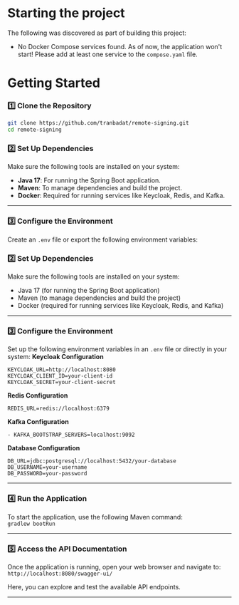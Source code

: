 # Starting the project

The following was discovered as part of building this project:

* No Docker Compose services found. As of now, the application won't start! Please add at least one service to
  the `compose.yaml` file.

# Getting Started

### **1️⃣ Clone the Repository**
```bash
git clone https://github.com/tranbadat/remote-signing.git
cd remote-signing

```
### **2️⃣ Set Up Dependencies**
Make sure the following tools are installed on your system:
- **Java 17**: For running the Spring Boot application.
- **Maven**: To manage dependencies and build the project.
- **Docker**: Required for running services like Keycloak, Redis, and Kafka.

---

### **3️⃣ Configure the Environment**
Create an `.env` file or export the following environment variables: 

### **2️⃣ Set Up Dependencies**
Make sure the following tools are installed on your system:
- Java 17 (for running the Spring Boot application)
- Maven (to manage dependencies and build the project)
- Docker (required for running services like Keycloak, Redis, and Kafka)
---
### **3️⃣ Configure the Environment**
Set up the following environment variables in an `.env` file or directly in your system:
**Keycloak Configuration**
```plaintext
KEYCLOAK_URL=http://localhost:8080
KEYCLOAK_CLIENT_ID=your-client-id
KEYCLOAK_SECRET=your-client-secret
```
**Redis Configuration**
```plaintext
REDIS_URL=redis://localhost:6379
```

**Kafka Configuration**
```plaintext
- KAFKA_BOOTSTRAP_SERVERS=localhost:9092
```

**Database Configuration**
```plaintext
DB_URL=jdbc:postgresql://localhost:5432/your-database
DB_USERNAME=your-username
DB_PASSWORD=your-password
```
---

### **4️⃣ Run the Application**
To start the application, use the following Maven command:  
`gradlew bootRun`

---

### **5️⃣ Access the API Documentation**
Once the application is running, open your web browser and navigate to:  
`http://localhost:8080/swagger-ui/`

Here, you can explore and test the available API endpoints.

---
